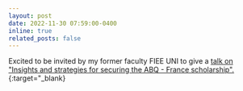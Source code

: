 ```yaml
---
layout: post
date: 2022-11-30 07:59:00-0400
inline: true
related_posts: false
---
```


Excited to be invited by my former faculty FIEE UNI to give a [talk on "Insights and strategies for securing the ABQ - France scholarship".](https://www.facebook.com/ccppuni/videos/1535178176983129){:target="\_blank}